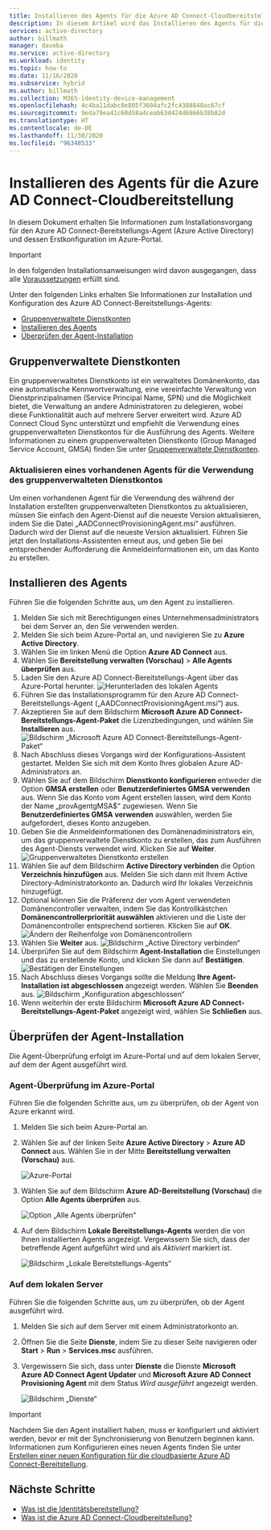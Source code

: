 ```yaml
---
title: Installieren des Agents für die Azure AD Connect-Cloudbereitstellung
description: In diesem Artikel wird das Installieren des Agents für die Azure AD Connect-Cloudbereitstellung beschrieben.
services: active-directory
author: billmath
manager: daveba
ms.service: active-directory
ms.workload: identity
ms.topic: how-to
ms.date: 11/16/2020
ms.subservice: hybrid
ms.author: billmath
ms.collection: M365-identity-device-management
ms.openlocfilehash: 4c4ba11dabc8e805f3604afc2fc4388840ac67cf
ms.sourcegitcommit: 9eda79ea41c60d58a4ceab63d424d6866b38b82d
ms.translationtype: HT
ms.contentlocale: de-DE
ms.lasthandoff: 11/30/2020
ms.locfileid: "96348533"
---
```

# <a name="install-the-azure-ad-connect-cloud-provisioning-agent"></a>Installieren des Agents für die Azure AD Connect-Cloudbereitstellung
In diesem Dokument erhalten Sie Informationen zum Installationsvorgang für den Azure AD Connect-Bereitstellungs-Agent (Azure Active Directory) und dessen Erstkonfiguration im Azure-Portal.

>[!IMPORTANT]
>In den folgenden Installationsanweisungen wird davon ausgegangen, dass alle [Voraussetzungen](how-to-prerequisites.md) erfüllt sind.

Unter den folgenden Links erhalten Sie Informationen zur Installation und Konfiguration des Azure AD Connect-Bereitstellungs-Agents:

- [Gruppenverwaltete Dienstkonten](#group-managed-service-accounts) 
- [Installieren des Agents](#install-the-agent)
- [Überprüfen der Agent-Installation](#verify-agent-installation)


## <a name="group-managed-service-accounts"></a>Gruppenverwaltete Dienstkonten
Ein gruppenverwaltetes Dienstkonto ist ein verwaltetes Domänenkonto, das eine automatische Kennwortverwaltung, eine vereinfachte Verwaltung von Dienstprinzipalnamen (Service Principal Name, SPN) und die Möglichkeit bietet, die Verwaltung an andere Administratoren zu delegieren, wobei diese Funktionalität auch auf mehrere Server erweitert wird.  Azure AD Connect Cloud Sync unterstützt und empfiehlt die Verwendung eines gruppenverwalteten Dienstkontos für die Ausführung des Agents.  Weitere Informationen zu einem gruppenverwalteten Dienstkonto (Group Managed Service Account, GMSA) finden Sie unter [Gruppenverwaltete Dienstkonten](/windows-server/security/group-managed-service-accounts/group-managed-service-accounts-overview). 


### <a name="upgrading-an-existing-agent-to-use-the-gmsa-account"></a>Aktualisieren eines vorhandenen Agents für die Verwendung des gruppenverwalteten Dienstkontos
Um einen vorhandenen Agent für die Verwendung des während der Installation erstellten gruppenverwalteten Dienstkontos zu aktualisieren, müssen Sie einfach den Agent-Dienst auf die neueste Version aktualisieren, indem Sie die Datei „AADConnectProvisioningAgent.msi“ ausführen.  Dadurch wird der Dienst auf die neueste Version aktualisiert.  Führen Sie jetzt den Installations-Assistenten erneut aus, und geben Sie bei entsprechender Aufforderung die Anmeldeinformationen ein, um das Konto zu erstellen.



## <a name="install-the-agent"></a>Installieren des Agents
Führen Sie die folgenden Schritte aus, um den Agent zu installieren.

 1. Melden Sie sich mit Berechtigungen eines Unternehmensadministrators bei dem Server an, den Sie verwenden werden.
 2. Melden Sie sich beim Azure-Portal an, und navigieren Sie zu **Azure Active Directory**.
 3. Wählen Sie im linken Menü die Option **Azure AD Connect** aus.
 4. Wählen Sie **Bereitstellung verwalten (Vorschau)**  > **Alle Agents überprüfen** aus.
 5. Laden Sie den Azure AD Connect-Bereitstellungs-Agent über das Azure-Portal herunter.
   ![Herunterladen des lokalen Agents](media/how-to-install/install-9.png)</br>
 6. Führen Sie das Installationsprogramm für den Azure AD Connect-Bereitstellungs-Agent („AADConnectProvisioningAgent.msi“) aus.
 7. Akzeptieren Sie auf dem Bildschirm **Microsoft Azure AD Connect-Bereitstellungs-Agent-Paket** die Lizenzbedingungen, und wählen Sie **Installieren** aus.
   ![Bildschirm „Microsoft Azure AD Connect-Bereitstellungs-Agent-Paket“](media/how-to-install/install-1.png)</br>
 8. Nach Abschluss dieses Vorgangs wird der Konfigurations-Assistent gestartet. Melden Sie sich mit dem Konto Ihres globalen Azure AD-Administrators an.
 9. Wählen Sie auf dem Bildschirm **Dienstkonto konfigurieren** entweder die Option **GMSA erstellen** oder **Benutzerdefiniertes GMSA verwenden** aus.  Wenn Sie das Konto vom Agent erstellen lassen, wird dem Konto der Name „provAgentgMSA$“ zugewiesen. Wenn Sie **Benutzerdefiniertes GMSA verwenden** auswählen, werden Sie aufgefordert, dieses Konto anzugeben.
 10. Geben Sie die Anmeldeinformationen des Domänenadministrators ein, um das gruppenverwaltete Dienstkonto zu erstellen, das zum Ausführen des Agent-Diensts verwendet wird. Klicken Sie auf **Weiter**.  
   ![Gruppenverwaltetes Dienstkonto erstellen](media/how-to-install/install-12.png)</br>
 11. Wählen Sie auf dem Bildschirm **Active Directory verbinden** die Option **Verzeichnis hinzufügen** aus. Melden Sie sich dann mit Ihrem Active Directory-Administratorkonto an. Dadurch wird Ihr lokales Verzeichnis hinzugefügt. 
 12. Optional können Sie die Präferenz der vom Agent verwendeten Domänencontroller verwalten, indem Sie das Kontrollkästchen **Domänencontrollerpriorität auswählen** aktivieren und die Liste der Domänencontroller entsprechend sortieren.   Klicken Sie auf **OK**.
  ![Ändern der Reihenfolge von Domänencontrollern](media/how-to-install/install-2a.png)</br>
 13. Wählen Sie **Weiter** aus.
  ![Bildschirm „Active Directory verbinden“](media/how-to-install/install-3a.png)</br>
 14.  Überprüfen Sie auf dem Bildschirm **Agent-Installation** die Einstellungen und das zu erstellende Konto, und klicken Sie dann auf **Bestätigen**.
  ![Bestätigen der Einstellungen](media/how-to-install/install-11.png)</br>
 15. Nach Abschluss dieses Vorgangs sollte die Meldung **Ihre Agent-Installation ist abgeschlossen** angezeigt werden. Wählen Sie **Beenden** aus.
  ![Bildschirm „Konfiguration abgeschlossen“](media/how-to-install/install-4a.png)</br>
1. Wenn weiterhin der erste Bildschirm **Microsoft Azure AD Connect-Bereitstellungs-Agent-Paket** angezeigt wird, wählen Sie **Schließen** aus.

## <a name="verify-agent-installation"></a>Überprüfen der Agent-Installation
Die Agent-Überprüfung erfolgt im Azure-Portal und auf dem lokalen Server, auf dem der Agent ausgeführt wird.

### <a name="azure-portal-agent-verification"></a>Agent-Überprüfung im Azure-Portal
Führen Sie die folgenden Schritte aus, um zu überprüfen, ob der Agent von Azure erkannt wird.

1. Melden Sie sich beim Azure-Portal an.
1. Wählen Sie auf der linken Seite **Azure Active Directory** > **Azure AD Connect** aus. Wählen Sie in der Mitte **Bereitstellung verwalten (Vorschau)** aus.

   ![Azure-Portal](media/how-to-install/install-6.png)</br>

1.  Wählen Sie auf dem Bildschirm **Azure AD-Bereitstellung (Vorschau)** die Option **Alle Agents überprüfen** aus.

    ![Option „Alle Agents überprüfen“](media/how-to-install/install-7.png)</br>
 
1. Auf dem Bildschirm **Lokale Bereitstellungs-Agents** werden die von Ihnen installierten Agents angezeigt. Vergewissern Sie sich, dass der betreffende Agent aufgeführt wird und als *Aktiviert* markiert ist.

   ![Bildschirm „Lokale Bereitstellungs-Agents“](media/how-to-install/verify-1.png)</br>



### <a name="on-the-local-server"></a>Auf dem lokalen Server
Führen Sie die folgenden Schritte aus, um zu überprüfen, ob der Agent ausgeführt wird.

1.  Melden Sie sich auf dem Server mit einem Administratorkonto an.
1.  Öffnen Sie die Seite **Dienste**, indem Sie zu dieser Seite navigieren oder **Start** > **Run** > **Services.msc** ausführen.
1.  Vergewissern Sie sich, dass unter **Dienste** die Dienste **Microsoft Azure AD Connect Agent Updater** und **Microsoft Azure AD Connect Provisioning Agent** mit dem Status *Wird ausgeführt* angezeigt werden.

    ![Bildschirm „Dienste“](media/how-to-install/troubleshoot-1.png)

>[!IMPORTANT]
>Nachdem Sie den Agent installiert haben, muss er konfiguriert und aktiviert werden, bevor er mit der Synchronisierung von Benutzern beginnen kann. Informationen zum Konfigurieren eines neuen Agents finden Sie unter [Erstellen einer neuen Konfiguration für die cloudbasierte Azure AD Connect-Bereitstellung](how-to-configure.md).




## <a name="next-steps"></a>Nächste Schritte 

- [Was ist die Identitätsbereitstellung?](what-is-provisioning.md)
- [Was ist die Azure AD Connect-Cloudbereitstellung?](what-is-cloud-provisioning.md)
